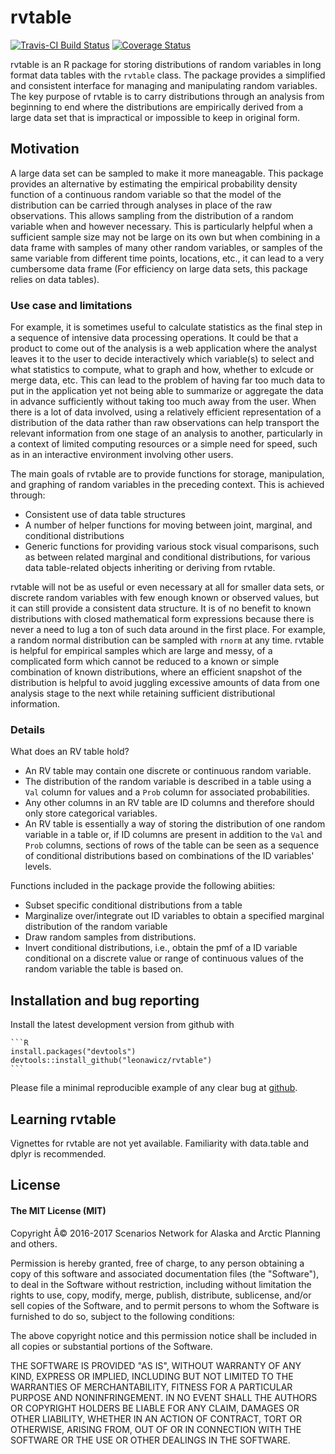 <!-- README.md is generated from README.Rmd. Please edit that file -->
rvtable
=======

[![Travis-CI Build Status](https://travis-ci.org/leonawicz/rvtable.svg?branch=master)](https://travis-ci.org/leonawicz/rvtable) [![Coverage Status](https://img.shields.io/codecov/c/github/leonawicz/rvtable/master.svg)](https://codecov.io/github/leonawicz/rvtable?branch=master)

rvtable is an R package for storing distributions of random variables in long format data tables with the `rvtable` class. The package provides a simplified and consistent interface for managing and manipulating random variables. The key purpose of rvtable is to carry distributions through an analysis from beginning to end where the distributions are empirically derived from a large data set that is impractical or impossible to keep in original form.

Motivation
----------

A large data set can be sampled to make it more maneagable. This package provides an alternative by estimating the empirical probability density function of a continuous random variable so that the model of the distribution can be carried through analyses in place of the raw observations. This allows sampling from the distribution of a random variable when and however necessary. This is particularly helpful when a sufficient sample size may not be large on its own but when combining in a data frame with samples of many other random variables, or samples of the same variable from different time points, locations, etc., it can lead to a very cumbersome data frame (For efficiency on large data sets, this package relies on data tables).

### Use case and limitations

For example, it is sometimes useful to calculate statistics as the final step in a sequence of intensive data processing operations. It could be that a product to come out of the analysis is a web application where the analyst leaves it to the user to decide interactively which variable(s) to select and what statistics to compute, what to graph and how, whether to exlcude or merge data, etc. This can lead to the problem of having far too much data to put in the application yet not being able to summarize or aggregate the data in advance sufficiently without taking too much away from the user. When there is a lot of data involved, using a relatively efficient representation of a distribution of the data rather than raw observations can help transport the relevant information from one stage of an analysis to another, particularly in a context of limited computing resources or a simple need for speed, such as in an interactive environment involving other users.

The main goals of rvtable are to provide functions for storage, manipulation, and graphing of random variables in the preceding context. This is achieved through:

-   Consistent use of data table structures
-   A number of helper functions for moving between joint, marginal, and conditional distributions
-   Generic functions for providing various stock visual comparisons, such as between related marginal and conditional distributions, for various data table-related objects inheriting or deriving from rvtable.

rvtable will not be as useful or even necessary at all for smaller data sets, or discrete random variables with few enough known or observed values, but it can still provide a consistent data structure. It is of no benefit to known distributions with closed mathematical form expressions because there is never a need to lug a ton of such data around in the first place. For example, a random normal distribution can be sampled with `rnorm` at any time. rvtable is helpful for empirical samples which are large and messy, of a complicated form which cannot be reduced to a known or simple combination of known distributions, where an efficient snapshot of the distribution is helpful to avoid juggling excessive amounts of data from one analysis stage to the next while retaining sufficient distributional information.

### Details

What does an RV table hold?

-   An RV table may contain one discrete or continuous random variable.
-   The distribution of the random variable is described in a table using a `Val` column for values and a `Prob` column for associated probabilities.
-   Any other columns in an RV table are ID columns and therefore should only store categorical variables.
-   An RV table is essentially a way of storing the distribution of one random variable in a table or, if ID columns are present in addition to the `Val` and `Prob` columns, sections of rows of the table can be seen as a sequence of conditional distributions based on combinations of the ID variables' levels.

Functions included in the package provide the following abiities:

-   Subset specific conditional distributions from a table
-   Marginalize over/integrate out ID variables to obtain a specified marginal distribution of the random variable
-   Draw random samples from distributions.
-   Invert conditional distributions, i.e., obtain the pmf of a ID variable conditional on a discrete value or range of continuous values of the random variable the table is based on.

Installation and bug reporting
------------------------------

Install the latest development version from github with

    ```R
    install.packages("devtools")
    devtools::install_github("leonawicz/rvtable")
    ```

Please file a minimal reproducible example of any clear bug at [github](https://github.com/leonawicz/rvtable/issues).

Learning rvtable
----------------

Vignettes for rvtable are not yet available. Familiarity with data.table and dplyr is recommended.

License
-------

#### The MIT License (MIT)

Copyright Â© 2016-2017 Scenarios Network for Alaska and Arctic Planning and others.

Permission is hereby granted, free of charge, to any person obtaining a copy of this software and associated documentation files (the "Software"), to deal in the Software without restriction, including without limitation the rights to use, copy, modify, merge, publish, distribute, sublicense, and/or sell copies of the Software, and to permit persons to whom the Software is furnished to do so, subject to the following conditions:

The above copyright notice and this permission notice shall be included in all copies or substantial portions of the Software.

THE SOFTWARE IS PROVIDED "AS IS", WITHOUT WARRANTY OF ANY KIND, EXPRESS OR IMPLIED, INCLUDING BUT NOT LIMITED TO THE WARRANTIES OF MERCHANTABILITY, FITNESS FOR A PARTICULAR PURPOSE AND NONINFRINGEMENT. IN NO EVENT SHALL THE AUTHORS OR COPYRIGHT HOLDERS BE LIABLE FOR ANY CLAIM, DAMAGES OR OTHER LIABILITY, WHETHER IN AN ACTION OF CONTRACT, TORT OR OTHERWISE, ARISING FROM, OUT OF OR IN CONNECTION WITH THE SOFTWARE OR THE USE OR OTHER DEALINGS IN THE SOFTWARE.
